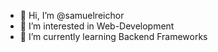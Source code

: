 - 👋 Hi, I’m @samuelreichor
- 👀 I’m interested in Web-Development
- 🌱 I’m currently learning Backend Frameworks



